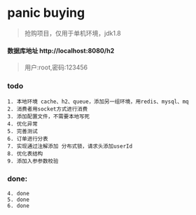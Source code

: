 # panic buying
> 抢购项目，仅用于单机环境，jdk1.8

#### 数据库地址 http://localhost:8080/h2
 
> 用户:root,密码:123456


### todo

```
1. 本地环境 cache、h2、queue，添加另一组环境，用redis、mysql、mq
2. 消费者用socket方式进行消费
3. 添加配置文件，不需要本地写死
4. 优化异常
5. 完善测试
6. 订单进行分表
7. 实现通过注解添加 分布式锁，请求头添加userId
8. 优化表结构
9. 添加入参参数校验
```

### done:

```
4. done
5. done
6. done
```
